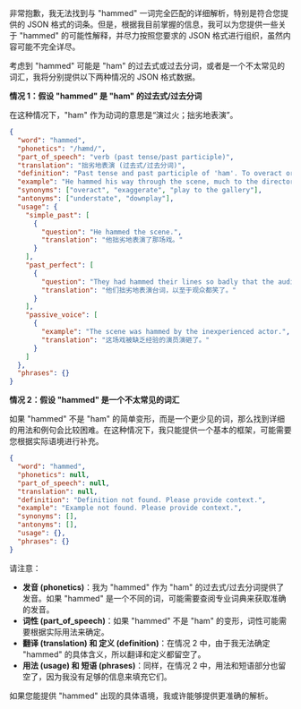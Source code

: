 非常抱歉，我无法找到与 "hammed" 一词完全匹配的详细解析，特别是符合您提供的 JSON 格式的词条。但是，根据我目前掌握的信息，我可以为您提供一些关于 "hammed" 的可能性解释，并尽力按照您要求的 JSON 格式进行组织，虽然内容可能不完全详尽。

考虑到 "hammed" 可能是 "ham" 的过去式或过去分词，或者是一个不太常见的词汇，我将分别提供以下两种情况的 JSON 格式数据。

**情况 1：假设 "hammed" 是 "ham" 的过去式/过去分词**

在这种情况下，"ham" 作为动词的意思是“演过火；拙劣地表演”。

```json
{
  "word": "hammed",
  "phonetics": "/hæmd/",
  "part_of_speech": "verb (past tense/past participle)",
  "translation": "拙劣地表演 (过去式/过去分词)",
  "definition": "Past tense and past participle of 'ham'. To overact or perform theatrically in an exaggerated way.",
  "example": "He hammed his way through the scene, much to the director's dismay.",
  "synonyms": ["overact", "exaggerate", "play to the gallery"],
  "antonyms": ["understate", "downplay"],
  "usage": {
    "simple_past": [
      {
        "question": "He hammed the scene.",
        "translation": "他拙劣地表演了那场戏。"
      }
    ],
    "past_perfect": [
      {
        "question": "They had hammed their lines so badly that the audience laughed.",
        "translation": "他们拙劣地表演台词，以至于观众都笑了。"
      }
    ],
    "passive_voice": [
      {
        "example": "The scene was hammed by the inexperienced actor.",
        "translation": "这场戏被缺乏经验的演员演砸了。"
      }
    ]
  },
  "phrases": {}
}
```

**情况 2：假设 "hammed" 是一个不太常见的词汇**

如果 "hammed" 不是 "ham" 的简单变形，而是一个更少见的词，那么找到详细的用法和例句会比较困难。在这种情况下，我只能提供一个基本的框架，可能需要您根据实际语境进行补充。

```json
{
  "word": "hammed",
  "phonetics": null,
  "part_of_speech": null,
  "translation": null,
  "definition": "Definition not found. Please provide context.",
  "example": "Example not found. Please provide context.",
  "synonyms": [],
  "antonyms": [],
  "usage": {},
  "phrases": {}
}
```

请注意：

*   **发音 (phonetics)**：我为 "hammed" 作为 "ham" 的过去式/过去分词提供了发音。如果 "hammed" 是一个不同的词，可能需要查阅专业词典来获取准确的发音。
*   **词性 (part\_of\_speech)**：如果 "hammed" 不是 "ham" 的变形，词性可能需要根据实际用法来确定。
*   **翻译 (translation) 和 定义 (definition)**：在情况 2 中，由于我无法确定 "hammed" 的具体含义，所以翻译和定义都留空了。
*   **用法 (usage) 和 短语 (phrases)**：同样，在情况 2 中，用法和短语部分也留空了，因为我没有足够的信息来填充它们。

如果您能提供 "hammed" 出现的具体语境，我或许能够提供更准确的解析。
 